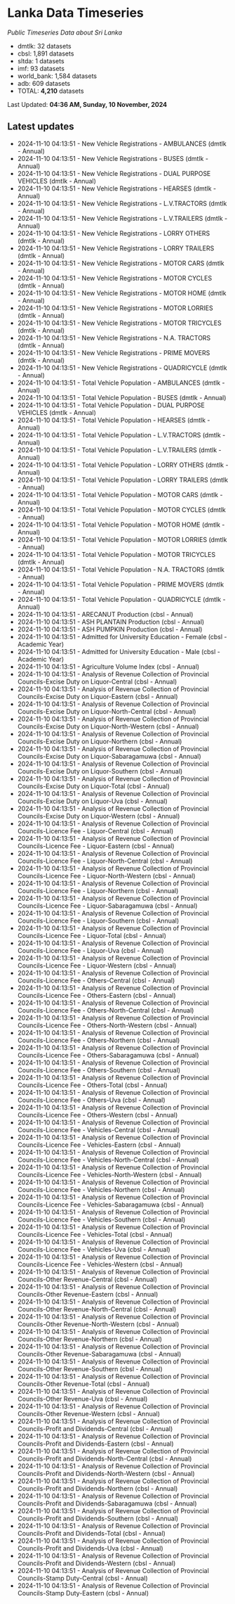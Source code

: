 # Lanka Data Timeseries
*Public Timeseries Data about Sri Lanka*

* dmtlk: 32 datasets
* cbsl: 1,891 datasets
* sltda: 1 datasets
* imf: 93 datasets
* world_bank: 1,584 datasets
* adb: 609 datasets
* TOTAL: **4,210** datasets

Last Updated: **04:36 AM, Sunday, 10 November, 2024**

## Latest updates

* 2024-11-10 04:13:51 - New Vehicle Registrations - AMBULANCES (dmtlk - Annual)
* 2024-11-10 04:13:51 - New Vehicle Registrations - BUSES (dmtlk - Annual)
* 2024-11-10 04:13:51 - New Vehicle Registrations - DUAL PURPOSE VEHICLES (dmtlk - Annual)
* 2024-11-10 04:13:51 - New Vehicle Registrations - HEARSES (dmtlk - Annual)
* 2024-11-10 04:13:51 - New Vehicle Registrations - L.V.TRACTORS (dmtlk - Annual)
* 2024-11-10 04:13:51 - New Vehicle Registrations - L.V.TRAILERS (dmtlk - Annual)
* 2024-11-10 04:13:51 - New Vehicle Registrations - LORRY OTHERS (dmtlk - Annual)
* 2024-11-10 04:13:51 - New Vehicle Registrations - LORRY TRAILERS (dmtlk - Annual)
* 2024-11-10 04:13:51 - New Vehicle Registrations - MOTOR CARS (dmtlk - Annual)
* 2024-11-10 04:13:51 - New Vehicle Registrations - MOTOR CYCLES (dmtlk - Annual)
* 2024-11-10 04:13:51 - New Vehicle Registrations - MOTOR HOME (dmtlk - Annual)
* 2024-11-10 04:13:51 - New Vehicle Registrations - MOTOR LORRIES (dmtlk - Annual)
* 2024-11-10 04:13:51 - New Vehicle Registrations - MOTOR TRICYCLES (dmtlk - Annual)
* 2024-11-10 04:13:51 - New Vehicle Registrations - N.A. TRACTORS (dmtlk - Annual)
* 2024-11-10 04:13:51 - New Vehicle Registrations - PRIME MOVERS (dmtlk - Annual)
* 2024-11-10 04:13:51 - New Vehicle Registrations - QUADRICYCLE (dmtlk - Annual)
* 2024-11-10 04:13:51 - Total Vehicle Population - AMBULANCES (dmtlk - Annual)
* 2024-11-10 04:13:51 - Total Vehicle Population - BUSES (dmtlk - Annual)
* 2024-11-10 04:13:51 - Total Vehicle Population - DUAL PURPOSE VEHICLES (dmtlk - Annual)
* 2024-11-10 04:13:51 - Total Vehicle Population - HEARSES (dmtlk - Annual)
* 2024-11-10 04:13:51 - Total Vehicle Population - L.V.TRACTORS (dmtlk - Annual)
* 2024-11-10 04:13:51 - Total Vehicle Population - L.V.TRAILERS (dmtlk - Annual)
* 2024-11-10 04:13:51 - Total Vehicle Population - LORRY OTHERS (dmtlk - Annual)
* 2024-11-10 04:13:51 - Total Vehicle Population - LORRY TRAILERS (dmtlk - Annual)
* 2024-11-10 04:13:51 - Total Vehicle Population - MOTOR CARS (dmtlk - Annual)
* 2024-11-10 04:13:51 - Total Vehicle Population - MOTOR CYCLES (dmtlk - Annual)
* 2024-11-10 04:13:51 - Total Vehicle Population - MOTOR HOME (dmtlk - Annual)
* 2024-11-10 04:13:51 - Total Vehicle Population - MOTOR LORRIES (dmtlk - Annual)
* 2024-11-10 04:13:51 - Total Vehicle Population - MOTOR TRICYCLES (dmtlk - Annual)
* 2024-11-10 04:13:51 - Total Vehicle Population - N.A. TRACTORS (dmtlk - Annual)
* 2024-11-10 04:13:51 - Total Vehicle Population - PRIME MOVERS (dmtlk - Annual)
* 2024-11-10 04:13:51 - Total Vehicle Population - QUADRICYCLE (dmtlk - Annual)
* 2024-11-10 04:13:51 - ARECANUT Production (cbsl - Annual)
* 2024-11-10 04:13:51 - ASH PLANTAIN Production (cbsl - Annual)
* 2024-11-10 04:13:51 - ASH PUMPKIN Production (cbsl - Annual)
* 2024-11-10 04:13:51 - Admitted for University Education - Female (cbsl - Academic Year)
* 2024-11-10 04:13:51 - Admitted for University Education - Male (cbsl - Academic Year)
* 2024-11-10 04:13:51 - Agriculture Volume Index (cbsl - Annual)
* 2024-11-10 04:13:51 - Analysis of Revenue Collection of Provincial Councils-Excise Duty on Liquor-Central (cbsl - Annual)
* 2024-11-10 04:13:51 - Analysis of Revenue Collection of Provincial Councils-Excise Duty on Liquor-Eastern (cbsl - Annual)
* 2024-11-10 04:13:51 - Analysis of Revenue Collection of Provincial Councils-Excise Duty on Liquor-North-Central (cbsl - Annual)
* 2024-11-10 04:13:51 - Analysis of Revenue Collection of Provincial Councils-Excise Duty on Liquor-North-Western (cbsl - Annual)
* 2024-11-10 04:13:51 - Analysis of Revenue Collection of Provincial Councils-Excise Duty on Liquor-Northern (cbsl - Annual)
* 2024-11-10 04:13:51 - Analysis of Revenue Collection of Provincial Councils-Excise Duty on Liquor-Sabaragamuwa (cbsl - Annual)
* 2024-11-10 04:13:51 - Analysis of Revenue Collection of Provincial Councils-Excise Duty on Liquor-Southern (cbsl - Annual)
* 2024-11-10 04:13:51 - Analysis of Revenue Collection of Provincial Councils-Excise Duty on Liquor-Total (cbsl - Annual)
* 2024-11-10 04:13:51 - Analysis of Revenue Collection of Provincial Councils-Excise Duty on Liquor-Uva (cbsl - Annual)
* 2024-11-10 04:13:51 - Analysis of Revenue Collection of Provincial Councils-Excise Duty on Liquor-Western (cbsl - Annual)
* 2024-11-10 04:13:51 - Analysis of Revenue Collection of Provincial Councils-Licence Fee - Liquor-Central (cbsl - Annual)
* 2024-11-10 04:13:51 - Analysis of Revenue Collection of Provincial Councils-Licence Fee - Liquor-Eastern (cbsl - Annual)
* 2024-11-10 04:13:51 - Analysis of Revenue Collection of Provincial Councils-Licence Fee - Liquor-North-Central (cbsl - Annual)
* 2024-11-10 04:13:51 - Analysis of Revenue Collection of Provincial Councils-Licence Fee - Liquor-North-Western (cbsl - Annual)
* 2024-11-10 04:13:51 - Analysis of Revenue Collection of Provincial Councils-Licence Fee - Liquor-Northern (cbsl - Annual)
* 2024-11-10 04:13:51 - Analysis of Revenue Collection of Provincial Councils-Licence Fee - Liquor-Sabaragamuwa (cbsl - Annual)
* 2024-11-10 04:13:51 - Analysis of Revenue Collection of Provincial Councils-Licence Fee - Liquor-Southern (cbsl - Annual)
* 2024-11-10 04:13:51 - Analysis of Revenue Collection of Provincial Councils-Licence Fee - Liquor-Total (cbsl - Annual)
* 2024-11-10 04:13:51 - Analysis of Revenue Collection of Provincial Councils-Licence Fee - Liquor-Uva (cbsl - Annual)
* 2024-11-10 04:13:51 - Analysis of Revenue Collection of Provincial Councils-Licence Fee - Liquor-Western (cbsl - Annual)
* 2024-11-10 04:13:51 - Analysis of Revenue Collection of Provincial Councils-Licence Fee - Others-Central (cbsl - Annual)
* 2024-11-10 04:13:51 - Analysis of Revenue Collection of Provincial Councils-Licence Fee - Others-Eastern (cbsl - Annual)
* 2024-11-10 04:13:51 - Analysis of Revenue Collection of Provincial Councils-Licence Fee - Others-North-Central (cbsl - Annual)
* 2024-11-10 04:13:51 - Analysis of Revenue Collection of Provincial Councils-Licence Fee - Others-North-Western (cbsl - Annual)
* 2024-11-10 04:13:51 - Analysis of Revenue Collection of Provincial Councils-Licence Fee - Others-Northern (cbsl - Annual)
* 2024-11-10 04:13:51 - Analysis of Revenue Collection of Provincial Councils-Licence Fee - Others-Sabaragamuwa (cbsl - Annual)
* 2024-11-10 04:13:51 - Analysis of Revenue Collection of Provincial Councils-Licence Fee - Others-Southern (cbsl - Annual)
* 2024-11-10 04:13:51 - Analysis of Revenue Collection of Provincial Councils-Licence Fee - Others-Total (cbsl - Annual)
* 2024-11-10 04:13:51 - Analysis of Revenue Collection of Provincial Councils-Licence Fee - Others-Uva (cbsl - Annual)
* 2024-11-10 04:13:51 - Analysis of Revenue Collection of Provincial Councils-Licence Fee - Others-Western (cbsl - Annual)
* 2024-11-10 04:13:51 - Analysis of Revenue Collection of Provincial Councils-Licence Fee - Vehicles-Central (cbsl - Annual)
* 2024-11-10 04:13:51 - Analysis of Revenue Collection of Provincial Councils-Licence Fee - Vehicles-Eastern (cbsl - Annual)
* 2024-11-10 04:13:51 - Analysis of Revenue Collection of Provincial Councils-Licence Fee - Vehicles-North-Central (cbsl - Annual)
* 2024-11-10 04:13:51 - Analysis of Revenue Collection of Provincial Councils-Licence Fee - Vehicles-North-Western (cbsl - Annual)
* 2024-11-10 04:13:51 - Analysis of Revenue Collection of Provincial Councils-Licence Fee - Vehicles-Northern (cbsl - Annual)
* 2024-11-10 04:13:51 - Analysis of Revenue Collection of Provincial Councils-Licence Fee - Vehicles-Sabaragamuwa (cbsl - Annual)
* 2024-11-10 04:13:51 - Analysis of Revenue Collection of Provincial Councils-Licence Fee - Vehicles-Southern (cbsl - Annual)
* 2024-11-10 04:13:51 - Analysis of Revenue Collection of Provincial Councils-Licence Fee - Vehicles-Total (cbsl - Annual)
* 2024-11-10 04:13:51 - Analysis of Revenue Collection of Provincial Councils-Licence Fee - Vehicles-Uva (cbsl - Annual)
* 2024-11-10 04:13:51 - Analysis of Revenue Collection of Provincial Councils-Licence Fee - Vehicles-Western (cbsl - Annual)
* 2024-11-10 04:13:51 - Analysis of Revenue Collection of Provincial Councils-Other Revenue-Central (cbsl - Annual)
* 2024-11-10 04:13:51 - Analysis of Revenue Collection of Provincial Councils-Other Revenue-Eastern (cbsl - Annual)
* 2024-11-10 04:13:51 - Analysis of Revenue Collection of Provincial Councils-Other Revenue-North-Central (cbsl - Annual)
* 2024-11-10 04:13:51 - Analysis of Revenue Collection of Provincial Councils-Other Revenue-North-Western (cbsl - Annual)
* 2024-11-10 04:13:51 - Analysis of Revenue Collection of Provincial Councils-Other Revenue-Northern (cbsl - Annual)
* 2024-11-10 04:13:51 - Analysis of Revenue Collection of Provincial Councils-Other Revenue-Sabaragamuwa (cbsl - Annual)
* 2024-11-10 04:13:51 - Analysis of Revenue Collection of Provincial Councils-Other Revenue-Southern (cbsl - Annual)
* 2024-11-10 04:13:51 - Analysis of Revenue Collection of Provincial Councils-Other Revenue-Total (cbsl - Annual)
* 2024-11-10 04:13:51 - Analysis of Revenue Collection of Provincial Councils-Other Revenue-Uva (cbsl - Annual)
* 2024-11-10 04:13:51 - Analysis of Revenue Collection of Provincial Councils-Other Revenue-Western (cbsl - Annual)
* 2024-11-10 04:13:51 - Analysis of Revenue Collection of Provincial Councils-Profit and Dividends-Central (cbsl - Annual)
* 2024-11-10 04:13:51 - Analysis of Revenue Collection of Provincial Councils-Profit and Dividends-Eastern (cbsl - Annual)
* 2024-11-10 04:13:51 - Analysis of Revenue Collection of Provincial Councils-Profit and Dividends-North-Central (cbsl - Annual)
* 2024-11-10 04:13:51 - Analysis of Revenue Collection of Provincial Councils-Profit and Dividends-North-Western (cbsl - Annual)
* 2024-11-10 04:13:51 - Analysis of Revenue Collection of Provincial Councils-Profit and Dividends-Northern (cbsl - Annual)
* 2024-11-10 04:13:51 - Analysis of Revenue Collection of Provincial Councils-Profit and Dividends-Sabaragamuwa (cbsl - Annual)
* 2024-11-10 04:13:51 - Analysis of Revenue Collection of Provincial Councils-Profit and Dividends-Southern (cbsl - Annual)
* 2024-11-10 04:13:51 - Analysis of Revenue Collection of Provincial Councils-Profit and Dividends-Total (cbsl - Annual)
* 2024-11-10 04:13:51 - Analysis of Revenue Collection of Provincial Councils-Profit and Dividends-Uva (cbsl - Annual)
* 2024-11-10 04:13:51 - Analysis of Revenue Collection of Provincial Councils-Profit and Dividends-Western (cbsl - Annual)
* 2024-11-10 04:13:51 - Analysis of Revenue Collection of Provincial Councils-Stamp Duty-Central (cbsl - Annual)
* 2024-11-10 04:13:51 - Analysis of Revenue Collection of Provincial Councils-Stamp Duty-Eastern (cbsl - Annual)